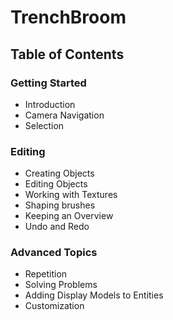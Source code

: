 # TrenchBroom
## Table of Contents
### Getting Started
- Introduction
- Camera Navigation
- Selection

### Editing
- Creating Objects
- Editing Objects
- Working with Textures
- Shaping brushes
- Keeping an Overview
- Undo and Redo

### Advanced Topics
- Repetition
- Solving Problems
- Adding Display Models to Entities
- Customization